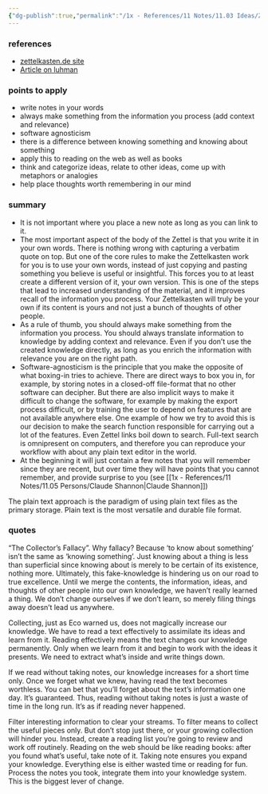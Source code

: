 ```yaml
---
{"dg-publish":true,"permalink":"/1x - References/11 Notes/11.03 Ideas/Zettelkasten Method/","title":"Zettelkasten Method","noteIcon":"","created":"2023-07-02T11:52:30.000+03:00","updated":"2024-02-14T20:18:19.622+03:00"}
---
```



### references
- [zettelkasten.de site](https://zettelkasten.de/posts/overview/)
- [Article on luhman](https://writingcooperative.com/zettelkasten-how-one-german-scholar-was-so-freakishly-productive-997e4e0ca125)

### points to apply
- write notes in your words
- always make something from the information you process (add context and relevance)
- software agnosticism
- there is a difference between knowing something and knowing about something
- apply this to reading on the web as well as books
- think and categorize ideas, relate to other ideas, come up with metaphors or analogies
- help place thoughts worth remembering in our mind

### summary
 - It is not important where you place a new note as long as you can link to it.
 - The most important aspect of the body of the Zettel is that you write it in your own words. There is nothing wrong with capturing a verbatim quote on top. But one of the core rules to make the Zettelkasten work for you is to use your own words, instead of just copying and pasting something you believe is useful or insightful. This forces you to at least create a different version of it, your own version. This is one of the steps that lead to increased understanding of the material, and it improves recall of the information you process. Your Zettelkasten will truly be your own if its content is yours and not just a bunch of thoughts of other people.
- As a rule of thumb, you should always make something from the information you process. You should always translate information to knowledge by adding context and relevance. Even if you don’t use the created knowledge directly, as long as you enrich the information with relevance you are on the right path. 
- Software-agnosticism is the principle that you make the opposite of what boxing-in tries to achieve. There are direct ways to box you in, for example, by storing notes in a closed-off file-format that no other software can decipher. But there are also implicit ways to make it difficult to change the software, for example by making the export process difficult, or by training the user to depend on features that are not available anywhere else. One example of how we try to avoid this is our decision to make the search function responsible for carrying out a lot of the features. Even Zettel links boil down to search. Full-text search is omnipresent on computers, and therefore you can reproduce your workflow with about any plain text editor in the world.
- At the beginning it will just contain a few notes that you will remember since they are recent, but over time they will have points that you cannot remember, and provide surprise to you (see [[1x - References/11 Notes/11.05 Persons/Claude Shannon\|Claude Shannon]])

The plain text approach is the paradigm of using plain text files as the primary storage. Plain text is the most versatile and durable file format.

###  quotes

“The Collector’s Fallacy”. Why fallacy? Because ‘to know about something’ isn’t the same as ‘knowing something’. Just knowing about a thing is less than superficial since knowing about is merely to be certain of its existence, nothing more. Ultimately, this fake-knowledge is hindering us on our road to true excellence. Until we merge the contents, the information, ideas, and thoughts of other people into our own knowledge, we haven’t really learned a thing. We don’t change ourselves if we don’t learn, so merely filing things away doesn’t lead us anywhere.

Collecting, just as Eco warned us, does not magically increase our knowledge. We have to read a text effectively to assimilate its ideas and learn from it. Reading effectively means the text changes our knowledge permanently. Only when we learn from it and begin to work with the ideas it presents. We need to extract what’s inside and write things down.

If we read without taking notes, our knowledge increases for a short time only. Once we forget what we knew, having read the text becomes worthless. You can bet that you’ll forget about the text’s information one day. It’s guaranteed. Thus, reading without taking notes is just a waste of time in the long run. It’s as if reading never happened.

Filter interesting information to clear your streams. To filter means to collect the useful pieces only. But don’t stop just there, or your growing collection will hinder you. Instead, create a reading list you’re going to review and work off routinely.
Reading on the web should be like reading books: after you found what’s useful, take note of it. Taking note ensures you expand your knowledge. Everything else is either wasted time or reading for fun.
Process the notes you took, integrate them into your knowledge system. This is the biggest lever of change.